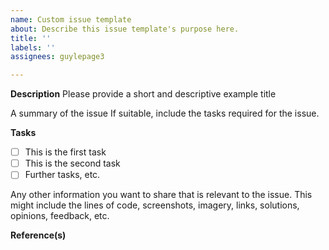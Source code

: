 ```yaml
---
name: Custom issue template
about: Describe this issue template's purpose here.
title: ''
labels: ''
assignees: guylepage3

---
```


**Description**
Please provide a short and descriptive example title

A summary of the issue If suitable, include the tasks required for the issue.

**Tasks**
- [ ] This is the first task
- [ ] This is the second task
- [ ] Further tasks, etc.

Any other information you want to share that is relevant to the issue. This might include the lines of code, screenshots, imagery, links, solutions, opinions, feedback, etc.

**Reference(s)**
